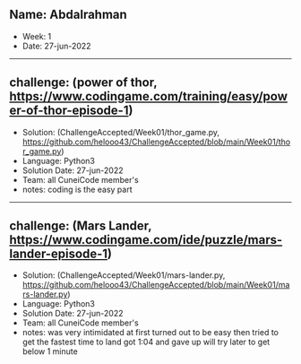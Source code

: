 Name: Abdalrahman
---
- Week: 1
- Date: 27-jun-2022
---
challenge: (power of thor, https://www.codingame.com/training/easy/power-of-thor-episode-1)
---
- Solution: (ChallengeAccepted/Week01/thor_game.py, https://github.com/helooo43/ChallengeAccepted/blob/main/Week01/thor_game.py)
- Language: Python3
- Solution Date: 27-jun-2022
- Team: all CuneiCode member's
- notes: coding is the easy part 
---
challenge: (Mars Lander, https://www.codingame.com/ide/puzzle/mars-lander-episode-1)
---
- Solution: (ChallengeAccepted/Week01/mars-lander.py, https://github.com/helooo43/ChallengeAccepted/blob/main/Week01/mars-lander.py)
- Language: Python3
- Solution Date: 27-jun-2022
- Team: all CuneiCode member's
- notes: was very intimidated at first turned out to be easy then tried to get the fastest time to land got 1:04 and gave up will try later to get below 1 minute 
